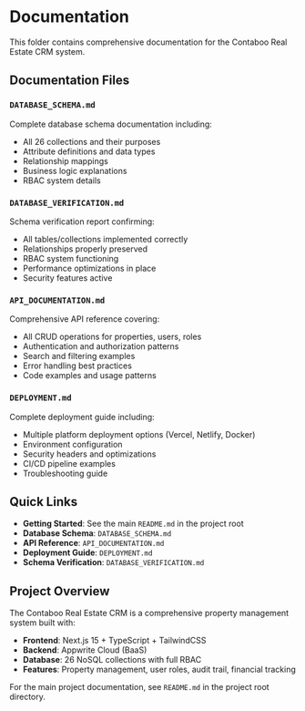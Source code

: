 # Documentation

This folder contains comprehensive documentation for the Contaboo Real Estate CRM system.

## Documentation Files

### `DATABASE_SCHEMA.md`
Complete database schema documentation including:
- All 26 collections and their purposes
- Attribute definitions and data types
- Relationship mappings
- Business logic explanations
- RBAC system details

### `DATABASE_VERIFICATION.md`
Schema verification report confirming:
- All tables/collections implemented correctly
- Relationships properly preserved
- RBAC system functioning
- Performance optimizations in place
- Security features active

### `API_DOCUMENTATION.md`
Comprehensive API reference covering:
- All CRUD operations for properties, users, roles
- Authentication and authorization patterns
- Search and filtering examples
- Error handling best practices
- Code examples and usage patterns

### `DEPLOYMENT.md`
Complete deployment guide including:
- Multiple platform deployment options (Vercel, Netlify, Docker)
- Environment configuration
- Security headers and optimizations
- CI/CD pipeline examples
- Troubleshooting guide

## Quick Links

- **Getting Started**: See the main `README.md` in the project root
- **Database Schema**: `DATABASE_SCHEMA.md`
- **API Reference**: `API_DOCUMENTATION.md`
- **Deployment Guide**: `DEPLOYMENT.md`
- **Schema Verification**: `DATABASE_VERIFICATION.md`

## Project Overview

The Contaboo Real Estate CRM is a comprehensive property management system built with:
- **Frontend**: Next.js 15 + TypeScript + TailwindCSS
- **Backend**: Appwrite Cloud (BaaS)
- **Database**: 26 NoSQL collections with full RBAC
- **Features**: Property management, user roles, audit trail, financial tracking

For the main project documentation, see `README.md` in the project root directory.
